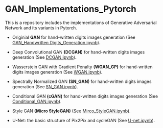 # GAN_Implementations_Pytorch
This is a repository includes the implementations of Generative Adversarial Network and its variants in Pytorch. 

  * Originial **GAN** for hand-written digits images generation (See [GAN_Handwritten Digits_Generation.ipynb](https://github.com/HaolinTang/GAN_Implementations_Pytorch-/blob/main/GAN_Handwritten%20Digits_Generation.ipynb)).
  
  * Deep Convolutional GAN **(DCGAN)** for hand-written digits images generation (See [DCGAN.ipynb](https://github.com/HaolinTang/GAN_Implementations_Pytorch-/blob/main/DCGAN.ipynb)).
  
  * Wasserstein GAN with Gradient Penalty **(WGAN_GP)** for hand-written digits images generation (See [WGAN.ipynb](https://github.com/HaolinTang/GAN_Implementations_Pytorch-/blob/main/WGAN_GP.ipynb)). 
  
  * Spectrally Normalized GAN **(SN_GAN)** for hand-written digits images generation (See [SN_GAN.ipynb](https://github.com/HaolinTang/GAN_Implementations_Pytorch-/blob/main/SN_GAN.ipynb)). 

  * Conditional GAN **(cGAN)** for hand-written digits images generation (See [Conditional_GAN.ipynb](https://github.com/HaolinTang/GAN_Implementations_Pytorch-/blob/main/Conditional_GAN.ipynb)). 
  
  * Style GAN **(Micro StyleGAN)** (See [Mirco_StyleGAN.ipynb](https://github.com/HaolinTang/GAN_Implementations_Pytorch-/blob/main/Micro_StyleGAN.ipynb)). 
  
  * U-Net: the basic structure of Pix2Pix and cycleGAN (See [U-net.ipynb](https://github.com/HaolinTang/GAN_Implementations_Pytorch-/blob/main/U_Net.ipynb)).




